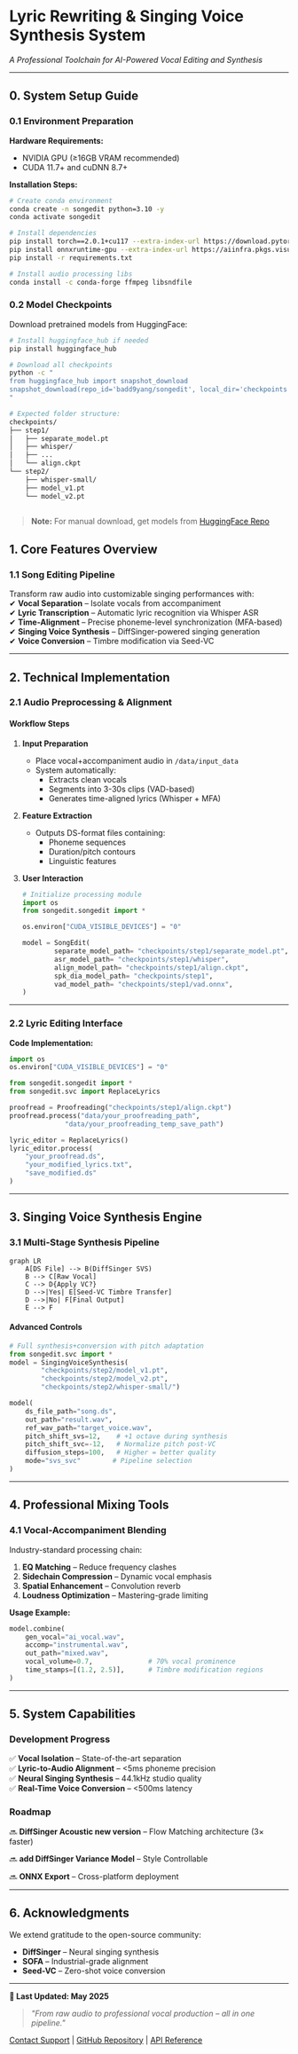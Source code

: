 # **Lyric Rewriting & Singing Voice Synthesis System**  
*A Professional Toolchain for AI-Powered Vocal Editing and Synthesis*  

---

## **0. System Setup Guide**

### **0.1 Environment Preparation**

**Hardware Requirements:**

- NVIDIA GPU (≥16GB VRAM recommended)
- CUDA 11.7+ and cuDNN 8.7+

**Installation Steps:**

```bash
# Create conda environment
conda create -n songedit python=3.10 -y
conda activate songedit

# Install dependencies
pip install torch==2.0.1+cu117 --extra-index-url https://download.pytorch.org/whl/cu117
pip install onnxruntime-gpu --extra-index-url https://aiinfra.pkgs.visualstudio.com/PublicPackages/_packaging/onnxruntime-cuda-12/pypi/simple/
pip install -r requirements.txt

# Install audio processing libs
conda install -c conda-forge ffmpeg libsndfile
```

### **0.2 Model Checkpoints**

Download pretrained models from HuggingFace:

```bash
# Install huggingface_hub if needed
pip install huggingface_hub

# Download all checkpoints
python -c "
from huggingface_hub import snapshot_download
snapshot_download(repo_id='badd9yang/songedit', local_dir='checkpoints')
"

# Expected folder structure:
checkpoints/
├── step1/
│   ├── separate_model.pt
│   ├── whisper/
│   ├── ...
│   └── align.ckpt
└── step2/
    ├── whisper-small/
    ├── model_v1.pt
    └── model_v2.pt
  
```

> **Note:** For manual download, get models from [HuggingFace Repo](https://huggingface.co/badd9yang/songedit/tree/main)



## **1. Core Features Overview**  

### **1.1 Song Editing Pipeline**  
Transform raw audio into customizable singing performances with:  
✔ **Vocal Separation** – Isolate vocals from accompaniment  
✔ **Lyric Transcription** – Automatic lyric recognition via Whisper ASR  
✔ **Time-Alignment** – Precise phoneme-level synchronization (MFA-based)  
✔ **Singing Voice Synthesis** – DiffSinger-powered singing generation  
✔ **Voice Conversion** – Timbre modification via Seed-VC  

---

## **2. Technical Implementation**

### **2.1 Audio Preprocessing & Alignment**  

#### **Workflow Steps**  
1. **Input Preparation**  
   - Place vocal+accompaniment audio in `/data/input_data`  
   - System automatically:  
     - Extracts clean vocals  
     - Segments into 3-30s clips (VAD-based)  
     - Generates time-aligned lyrics (Whisper + MFA)  

2. **Feature Extraction**  
   - Outputs DS-format files containing:  
     - Phoneme sequences  
     - Duration/pitch contours  
     - Linguistic features  

3. **User Interaction**  
   ```python
   # Initialize processing module
   import os
   from songedit.songedit import *
   
   os.environ["CUDA_VISIBLE_DEVICES"] = "0"
   
   model = SongEdit(
           separate_model_path= "checkpoints/step1/separate_model.pt",
           asr_model_path= "checkpoints/step1/whisper",
           align_model_path= "checkpoints/step1/align.ckpt",
           spk_dia_model_path= "checkpoints/step1",
           vad_model_path= "checkpoints/step1/vad.onnx",
   )
   ```

---

### **2.2 Lyric Editing Interface**  

**Code Implementation:**  

```python
import os
os.environ["CUDA_VISIBLE_DEVICES"] = "0"

from songedit.songedit import *
from songedit.svc import ReplaceLyrics

proofread = Proofreading("checkpoints/step1/align.ckpt")
proofread.process("data/your_proofreading_path",
              "data/your_proofreading_temp_save_path")

lyric_editor = ReplaceLyrics()
lyric_editor.process(
    "your_proofread.ds",
    "your_modified_lyrics.txt",
    "save_modified.ds"
)
```

---

## **3. Singing Voice Synthesis Engine**  

### **3.1 Multi-Stage Synthesis Pipeline**  
```mermaid
graph LR
    A[DS File] --> B(DiffSinger SVS)
    B --> C[Raw Vocal]
    C --> D{Apply VC?}
    D -->|Yes| E[Seed-VC Timbre Transfer]
    D -->|No| F[Final Output]
    E --> F
```

#### **Advanced Controls**  
```python
# Full synthesis+conversion with pitch adaptation
from songedit.svc import *
model = SingingVoiceSynthesis(
        "checkpoints/step2/model_v1.pt",
        "checkpoints/step2/model_v2.pt",
        "checkpoints/step2/whisper-small/")

model(
    ds_file_path="song.ds",
    out_path="result.wav",
    ref_wav_path="target_voice.wav",
    pitch_shift_svs=12,    # +1 octave during synthesis
    pitch_shift_svc=-12,   # Normalize pitch post-VC
    diffusion_steps=100,   # Higher = better quality
    mode="svs_svc"        # Pipeline selection
)
```

---

## **4. Professional Mixing Tools**  

### **4.1 Vocal-Accompaniment Blending**  
Industry-standard processing chain:  
1. **EQ Matching** – Reduce frequency clashes  
2. **Sidechain Compression** – Dynamic vocal emphasis  
3. **Spatial Enhancement** – Convolution reverb  
4. **Loudness Optimization** – Mastering-grade limiting  

**Usage Example:**  
```python
model.combine(
    gen_vocal="ai_vocal.wav",
    accomp="instrumental.wav",
    out_path="mixed.wav",
    vocal_volume=0.7,              # 70% vocal prominence
    time_stamps=[(1.2, 2.5)],      # Timbre modification regions
)
```

---

## **5. System Capabilities**  

### **Development Progress**  
✅ **Vocal Isolation** – State-of-the-art separation  
✅ **Lyric-to-Audio Alignment** – <5ms phoneme precision  
✅ **Neural Singing Synthesis** – 44.1kHz studio quality  
✅ **Real-Time Voice Conversion** – <500ms latency  

### **Roadmap**  
🔜 **DiffSinger Acoustic new version** – Flow Matching architecture (3× faster)  

🔜 **add DiffSinger Variance Model** – Style Controllable 

🔜 **ONNX Export** – Cross-platform deployment  

---

## **6. Acknowledgments**  
We extend gratitude to the open-source community:  
- **DiffSinger** – Neural singing synthesis  
- **SOFA** – Industrial-grade alignment  
- **Seed-VC** – Zero-shot voice conversion  

---

**📌  Last Updated: May 2025**   

> *"From raw audio to professional vocal production – all in one pipeline."*  

[Contact Support](yangchen@hccl.ioa.ac.cn) | [GitHub Repository](github.com/badd9yang) | [API Reference](diffsinger.com) 

